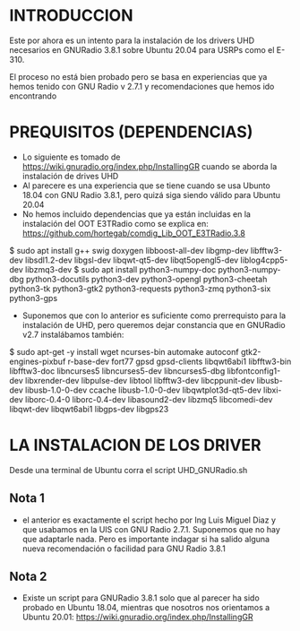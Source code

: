# INTRODUCCION
Este por ahora es un intento para la instalación de los drivers UHD necesarios en GNURadio 3.8.1 sobre Ubuntu 20.04 para USRPs como el E-310.

El proceso no está bien probado pero se basa en experiencias que ya hemos tenido con GNU Radio v 2.7.1 y recomendaciones que hemos ido encontrando

# PREQUISITOS (DEPENDENCIAS)

- Lo siguiente es tomado de https://wiki.gnuradio.org/index.php/InstallingGR cuando se aborda la instalación de drives UHD
- Al parecere es una experiencia que se tiene cuando se usa Ubunto 18.04 con GNU Radio 3.8.1, pero quizá siga siendo válido para Ubuntu 20.04
- No hemos incluido dependencias que ya están incluidas en la instalación del OOT E3TRadio como se explica en: https://github.com/hortegab/comdig_Lib_OOT_E3TRadio.3.8

$ sudo apt install g++ swig doxygen libboost-all-dev libgmp-dev libfftw3-dev libsdl1.2-dev libgsl-dev libqwt-qt5-dev libqt5opengl5-dev liblog4cpp5-dev libzmq3-dev 
$ sudo apt install python3-numpy-doc python3-numpy-dbg python3-docutils python3-dev python3-opengl python3-cheetah python3-tk python3-gtk2 python3-requests python3-zmq python3-six python3-gps

- Suponemos que con lo anterior es suficiente como prerrequisto para la instalación de UHD, pero queremos dejar constancia que en GNURadio v2.7 instalábamos también:

$ sudo apt-get -y install wget ncurses-bin automake autoconf gtk2-engines-pixbuf r-base-dev fort77  gpsd gpsd-clients libqwt6abi1 libfftw3-bin libfftw3-doc libncurses5 libncurses5-dev libncurses5-dbg libfontconfig1-dev libxrender-dev libpulse-dev libtool libfftw3-dev libcppunit-dev libusb-dev libusb-1.0-0-dev ccache  libusb-1.0-0-dev libqwtplot3d-qt5-dev libxi-dev  liborc-0.4-0 liborc-0.4-dev libasound2-dev libzmq5 libcomedi-dev libqwt-dev libqwt6abi1 libgps-dev libgps23

# LA INSTALACION DE LOS DRIVER
Desde una terminal de Ubuntu corra el script UHD_GNURadio.sh

## Nota 1
- el anterior es exactamente el script hecho por Ing Luis Miguel Diaz y que usabamos en la UIS con GNU Radio 2.7.1. Suponemos que no hay que adaptarle nada. Pero es importante indagar si ha salido alguna nueva recomendación o facilidad para GNU Radio 3.8.1

## Nota 2
- Existe un script para GNURadio 3.8.1 solo que al parecer ha sido probado en Ubuntu 18.04, mientras que nosotros nos orientamos a Ubuntu 20.01: https://wiki.gnuradio.org/index.php/InstallingGR




